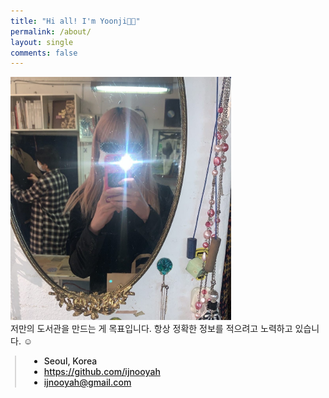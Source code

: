 ```yaml
---
title: "Hi all! I'm Yoonji👋🏻"
permalink: /about/
layout: single
comments: false
---
```


<div>
    <img src="/assets/images/me.jpg" alt="about_me" width="70%" min-width="700px" itemprop="image">
</div>
<div>
    저만의 도서관을 만드는 게 목표입니다. 항상 정확한 정보를 적으려고 노력하고 있습니다. ☺️
</div>
<div style="border-left: 2px solid rgba(199, 198, 198, 0.7); margin: 0.5em 0 0 0.5em; padding-left: 1.5em; font-weight: 500;">
    <ul class="author__urls social-icons">
        <li itemprop="homeLocation" itemscope itemtype="https://schema.org/Place">
          <i class="fas fa-fw fa-map-marker-alt" aria-hidden="true"></i> <span itemprop="name">  Seoul, Korea </span>
        </li>
        <li>
          <a href="https://github.com/ijnooyah" itemprop="sameAs" rel="nofollow noopener noreferrer">
            <i class="fab fa-fw fa-github" aria-hidden="true"></i><span class="label">  https://github.com/ijnooyah</span>
          </a>
        </li>
        <li>
          <a href="mailto:ijnooyah@gmail.com">
            <meta itemprop="email" content="ijnooyah@gmail.com" />
            <i class="fas fa-fw fa-envelope-square" aria-hidden="true"></i><span class="label">  ijnooyah@gmail.com</span>
          </a>
        </li>
    </ul>
  </div>
  
